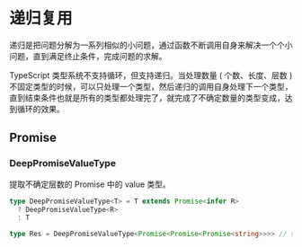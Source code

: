# 递归复用

递归是把问题分解为一系列相似的小问题，通过函数不断调用自身来解决一个个小问题，直到满足终止条件，完成问题的求解。

TypeScript 类型系统不支持循环，但支持递归。当处理数量 ( 个数、长度、层数 ) 不固定类型的时候，可以只处理一个类型，然后递归的调用自身处理下一个类型，直到结束条件也就是所有的类型都处理完了，就完成了不确定数量的类型变成，达到循环的效果。

## Promise

### DeepPromiseValueType

提取不确定层数的 Promise 中的 value 类型。

```ts
type DeepPromiseValueType<T> = T extends Promise<infer R>
  ? DeepPromiseValueType<R>
  : T

type Res = DeepPromiseValueType<Promise<Promise<Promise<string>>>> // string
```
